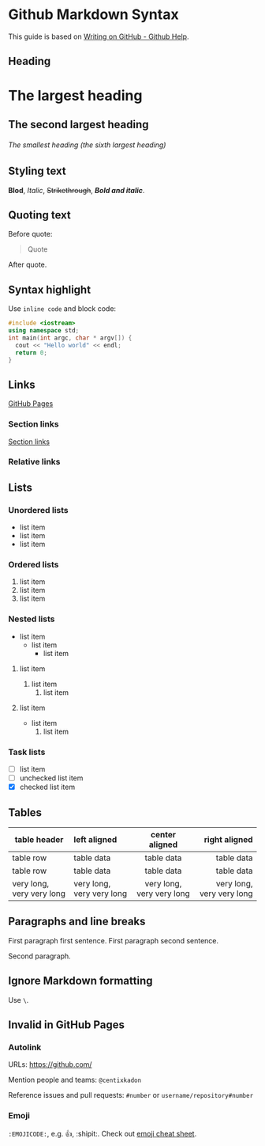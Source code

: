 
# Github Markdown Syntax

This guide is based on [Writing on GitHub - Github Help](https://help.github.com/categories/writing-on-github/).

## Heading

# The largest heading
## The second largest heading
###### The smallest heading (the sixth largest heading)

## Styling text

**Blod**,
_Italic_,
~~Strikethrough~~,
**_Bold and italic_**.

## Quoting text

Before quote:

> Quote

After quote.

## Syntax highlight

Use `inline code` and block code:

```c++
#include <iostream>
using namespace std;
int main(int argc, char * argv[]) {
  cout << "Hello world" << endl;
  return 0;
}
```

## Links

[GitHub Pages](https://pages.github.com/)

### Section links

[Section links](#section-links)

### Relative links

## Lists

### Unordered lists

- list item
- list item
- list item

### Ordered lists

1. list item
1. list item
1. list item

### Nested lists

- list item
  - list item
    - list item

1. list item
   1. list item
      1. list item

1. list item
   - list item
     1. list item

### Task lists

- [ ] list item
- [ ] unchecked list item
- [x] checked list item

## Tables

| table header | left aligned | center aligned | right aligned |
| --- | :--- | :---: | ---: |
| table row | table data | table data | table data |
| table row | table data | table data | table data |
| very long, very very long | very long, very very long | very long, very very long | very long, very very long |

## Paragraphs and line breaks

First paragraph first sentence.
First paragraph second sentence.

Second paragraph.

## Ignore Markdown formatting

Use `\`.

## Invalid in GitHub Pages

### Autolink

URLs:
https://github.com/

Mention people and teams:
`@centixkadon`

Reference issues and pull requests:
`#number` or `username/repository#number`

### Emoji

`:EMOJICODE:`, e.g. :+1:, :shipit:.
Check out [emoji cheat sheet](https://www.webpagefx.com/tools/emoji-cheat-sheet/).
